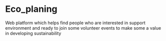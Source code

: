 # Eco_planing
Web platform which helps find people who are interested in support environment and ready to join some volunteer events to make some a value in developing sustainability
